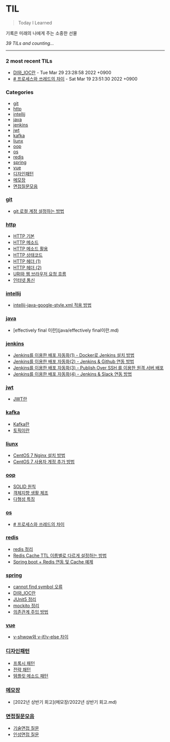 # TIL
> Today I Learned

기록은 미래의 나에게 주는 소중한 선물


_39 TILs and counting..._

---

### 2 most recent TILs

- [DI와_IOC란](spring/di_ioc란.md) - Tue Mar 29 23:28:58 2022 +0900
- [# 프로세스와 쓰레드의 차이](os/프로세스와_쓰레드차이.md) - Sat Mar 19 23:51:30 2022 +0900

### Categories

- [git](#git)
- [http](#http)
- [intellij](#intellij)
- [java](#java)
- [jenkins](#jenkins)
- [jwt](#jwt)
- [kafka](#kafka)
- [liunx](#liunx)
- [oop](#oop)
- [os](#os)
- [redis](#redis)
- [spring](#spring)
- [vue](#vue)
- [디자인패턴](#디자인패턴)
- [메모장](#메모장)
- [면접질문모음](#면접질문모음)

### [git](#git)
- [git 로컬 계정 설정하는 방법](git/로컬_계정_설정.md)

### [http](#http)
- [HTTP 기본](http/http_기본.md)
- [HTTP 메소드](http/http_메소드.md)
- [HTTP 메소드 활용](http/http_메소드_활용.md)
- [HTTP 상태코드](http/http_상태코드.md)
- [HTTP 헤더 (1)](http/http_헤더1.md)
- [HTTP 헤더 (2)](http/http_헤더2.md)
- [URI와 웹 브라우저 요청 흐름](http/uri와_웹_브라우저_요청_흐름.md)
- [인터넷 통신](http/인터넷_네트워크.md)

### [intellij](#intellij)
- [intellij-java-google-style.xml 적용 방법](intellij/intellij-java-google-style.xml_적용_방법.md)

### [java](#java)
- [effectively final 이란](java/effectively final이란.md)

### [jenkins](#jenkins)
- [Jenkins를 이용한 배포 자동화(1) - Docker로 Jenkins 설치 방법](jenkins/jenkins를_이용한_배포_자동화_구축(1).md)
- [Jenkins를 이용한 배포 자동화(2) - Jenkins & Github 연동 방법](jenkins/jenkins를_이용한_배포_자동화_구축(2).md)
- [Jenkins를 이용한 배포 자동화(3) - Publish Over SSH 를 이용한 원격 서버 배포](jenkins/jenkins를_이용한_배포_자동화_구축(3).md)
- [Jenkins를 이용한 배포 자동화(4) - Jenkins & Slack 연동 방법](jenkins/jenkins를_이용한_배포_자동화_구축(4).md)

### [jwt](#jwt)
- [JWT란](jwt/jwt란.md)

### [kafka](#kafka)
- [Kafka란](kafka/kafka란.md)
- [토픽이란](kafka/토픽이란.md)

### [liunx](#liunx)
- [CentOS 7 Nginx 설치 방법](liunx/centos7_nginx_설치_방법.md)
- [CentOS 7 사용자 계정 추가 방법](liunx/centos7_사용자_계정_추가_방법.md)

### [oop](#oop)
- [SOLID 원칙](oop/SOLID원칙.md)
- [객체지향 생활 체조](oop/객체지향생활체조.md)
- [다형성 특징](oop/다형성_특징.md)

### [os](#os)
- [# 프로세스와 쓰레드의 차이](os/프로세스와_쓰레드차이.md)

### [redis](#redis)
- [redis 정리](redis/redis_정리.md)
- [Redis Cache TTL 이름별로 다르게 설정하는 방법](redis/spring_boot_redis_cache_TTL_이름별로_다르게_설정하는_방법.md)
- [Spring boot + Redis 연동 및 Cache 예제](redis/spring_boot_redis_연동_및_cache_예제.md)

### [spring](#spring)
- [cannot find symbol 오류](spring/cannot_find_symbol_오류.md)
- [DI와_IOC란](spring/di_ioc란.md)
- [JUnit5 정리](spring/junit5.md)
- [mockito 정리](spring/mockito.md)
- [의존관계 주입 방법](spring/다양한_의존관계_주입_방법.md)

### [vue](#vue)
- [v-shwow와 v-if/v-else 차이](vue/v-show_v-if_차이.md)

### [디자인패턴](#디자인패턴)
- [프록시 패턴](디자인패턴/proxy_pattern.md)
- [전략 패턴](디자인패턴/strategy_pattern.md)
- [템플릿 메소드 패턴](디자인패턴/template_method_pattern.md)

### [메모장](#메모장)
- [2022년 상반기 회고](메모장/2022년 상반기 회고.md)

### [면접질문모음](#면접질문모음)
- [기술면접 질문](면접질문모음/기술면접질문.md)
- [인성면접 질문](면접질문모음/인성면접질문.md)

[1]: https://simonwillison.net/2020/Apr/20/self-rewriting-readme/
[2]: https://github.com/jbranchaud/til

